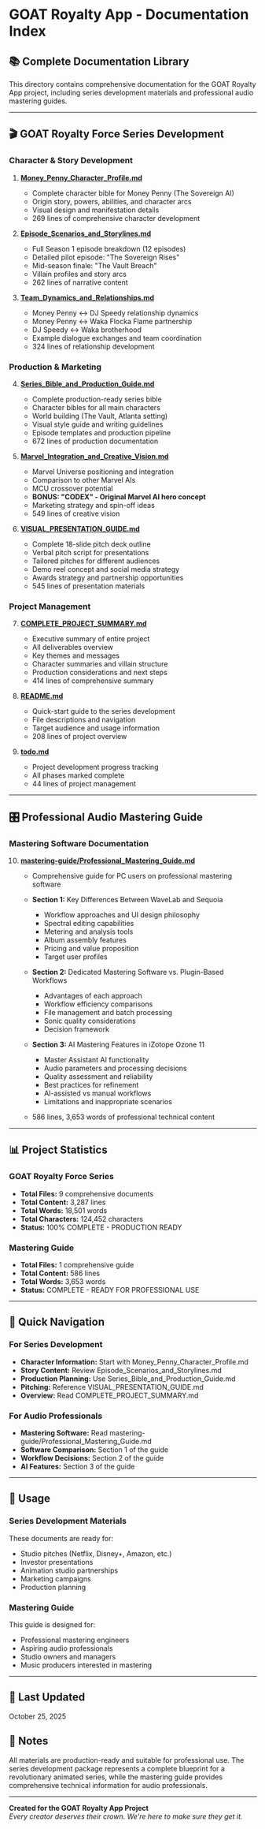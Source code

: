 # GOAT Royalty App - Documentation Index

## 📚 Complete Documentation Library

This directory contains comprehensive documentation for the GOAT Royalty App project, including series development materials and professional audio mastering guides.

---

## 🎬 GOAT Royalty Force Series Development

### Character & Story Development
1. **[Money_Penny_Character_Profile.md](Money_Penny_Character_Profile.md)**
   - Complete character bible for Money Penny (The Sovereign AI)
   - Origin story, powers, abilities, and character arcs
   - Visual design and manifestation details
   - 269 lines of comprehensive character development

2. **[Episode_Scenarios_and_Storylines.md](Episode_Scenarios_and_Storylines.md)**
   - Full Season 1 episode breakdown (12 episodes)
   - Detailed pilot episode: "The Sovereign Rises"
   - Mid-season finale: "The Vault Breach"
   - Villain profiles and story arcs
   - 262 lines of narrative content

3. **[Team_Dynamics_and_Relationships.md](Team_Dynamics_and_Relationships.md)**
   - Money Penny ↔ DJ Speedy relationship dynamics
   - Money Penny ↔ Waka Flocka Flame partnership
   - DJ Speedy ↔ Waka brotherhood
   - Example dialogue exchanges and team coordination
   - 324 lines of relationship development

### Production & Marketing
4. **[Series_Bible_and_Production_Guide.md](Series_Bible_and_Production_Guide.md)**
   - Complete production-ready series bible
   - Character bibles for all main characters
   - World building (The Vault, Atlanta setting)
   - Visual style guide and writing guidelines
   - Episode templates and production pipeline
   - 672 lines of production documentation

5. **[Marvel_Integration_and_Creative_Vision.md](Marvel_Integration_and_Creative_Vision.md)**
   - Marvel Universe positioning and integration
   - Comparison to other Marvel AIs
   - MCU crossover potential
   - **BONUS: "CODEX" - Original Marvel AI hero concept**
   - Marketing strategy and spin-off ideas
   - 549 lines of creative vision

6. **[VISUAL_PRESENTATION_GUIDE.md](VISUAL_PRESENTATION_GUIDE.md)**
   - Complete 18-slide pitch deck outline
   - Verbal pitch script for presentations
   - Tailored pitches for different audiences
   - Demo reel concept and social media strategy
   - Awards strategy and partnership opportunities
   - 545 lines of presentation materials

### Project Management
7. **[COMPLETE_PROJECT_SUMMARY.md](COMPLETE_PROJECT_SUMMARY.md)**
   - Executive summary of entire project
   - All deliverables overview
   - Key themes and messages
   - Character summaries and villain structure
   - Production considerations and next steps
   - 414 lines of comprehensive summary

8. **[README.md](README.md)**
   - Quick-start guide to the series development
   - File descriptions and navigation
   - Target audience and usage information
   - 208 lines of project overview

9. **[todo.md](todo.md)**
   - Project development progress tracking
   - All phases marked complete
   - 44 lines of project management

---

## 🎛️ Professional Audio Mastering Guide

### Mastering Software Documentation
10. **[mastering-guide/Professional_Mastering_Guide.md](mastering-guide/Professional_Mastering_Guide.md)**
    - Comprehensive guide for PC users on professional mastering software
    - **Section 1:** Key Differences Between WaveLab and Sequoia
      - Workflow approaches and UI design philosophy
      - Spectral editing capabilities
      - Metering and analysis tools
      - Album assembly features
      - Pricing and value proposition
      - Target user profiles
    
    - **Section 2:** Dedicated Mastering Software vs. Plugin-Based Workflows
      - Advantages of each approach
      - Workflow efficiency comparisons
      - File management and batch processing
      - Sonic quality considerations
      - Decision framework
    
    - **Section 3:** AI Mastering Features in iZotope Ozone 11
      - Master Assistant AI functionality
      - Audio parameters and processing decisions
      - Quality assessment and reliability
      - Best practices for refinement
      - AI-assisted vs manual workflows
      - Limitations and inappropriate scenarios
    
    - 586 lines, 3,653 words of professional technical content

---

## 📊 Project Statistics

### GOAT Royalty Force Series
- **Total Files:** 9 comprehensive documents
- **Total Content:** 3,287 lines
- **Total Words:** 18,501 words
- **Total Characters:** 124,452 characters
- **Status:** 100% COMPLETE - PRODUCTION READY

### Mastering Guide
- **Total Files:** 1 comprehensive guide
- **Total Content:** 586 lines
- **Total Words:** 3,653 words
- **Status:** COMPLETE - READY FOR PROFESSIONAL USE

---

## 🎯 Quick Navigation

### For Series Development
- **Character Information:** Start with Money_Penny_Character_Profile.md
- **Story Content:** Review Episode_Scenarios_and_Storylines.md
- **Production Planning:** Use Series_Bible_and_Production_Guide.md
- **Pitching:** Reference VISUAL_PRESENTATION_GUIDE.md
- **Overview:** Read COMPLETE_PROJECT_SUMMARY.md

### For Audio Professionals
- **Mastering Software:** Read mastering-guide/Professional_Mastering_Guide.md
- **Software Comparison:** Section 1 of the guide
- **Workflow Decisions:** Section 2 of the guide
- **AI Features:** Section 3 of the guide

---

## 🚀 Usage

### Series Development Materials
These documents are ready for:
- Studio pitches (Netflix, Disney+, Amazon, etc.)
- Investor presentations
- Animation studio partnerships
- Marketing campaigns
- Production planning

### Mastering Guide
This guide is designed for:
- Professional mastering engineers
- Aspiring audio professionals
- Studio owners and managers
- Music producers interested in mastering

---

## 📅 Last Updated
October 25, 2025

## 📝 Notes
All materials are production-ready and suitable for professional use. The series development package represents a complete blueprint for a revolutionary animated series, while the mastering guide provides comprehensive technical information for audio professionals.

---

**Created for the GOAT Royalty App Project**  
*Every creator deserves their crown. We're here to make sure they get it.*